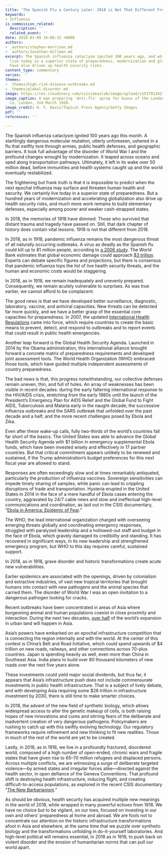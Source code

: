 ```yaml
---
title: 'The Spanish Flu a Century Later: 2018 is Not That Different From 1918'
keywords:
- Influenza
is_commission_related:
  description: ''
  related_event: ''
date: 2018-03-09 16:08:32 +0000
authors:
- _authors/stephen-morrison.md
- _authors/Jonathan-Hillman.md
excerpt: The Spanish influenza cataclysm ignited 100 years ago, and while we certainly
  live today in a superior state of preparedness, modernization and globalization
  have also driven up health security risks.
content_type: commentary
series: ''
themes:
- _themes/high-risk-disease-outbreaks.md
- _themes/global-disorder.md
image: https://res.cloudinary.com/csisideaslab/image/upload/v1537913423/health-commission/GettyImages-3304848.jpg
image_caption: A man preparing 'Anti-flu' spray for buses of the London General Omnibus
  Co, London, 2nd March 1920.
image_credit: H. F. Davis/Topical Press Agency/Getty Images
pdf: ''
references: ''

---
```

The Spanish influenza cataclysm ignited 100 years ago this month. A startlingly dangerous molecular mutation, utterly unforeseen, ushered in a flu that swiftly tore through armies, public health defenses, and geographic barriers. It took full advantage of the disorder of World War I and the profound changes wrought by modernization. It leaped across oceans and sped along transportation pathways. Ultimately, it left in its wake over 50 million dead, before immunities and health systems caught up and the world eventually restabilized.

The frightening but frank truth is that it is impossible to predict when the next epochal influenza may surface and threaten human health and security. We certainly live today in a superior state of preparedness. But a hundred years of modernization and accelerating globalization also drive up health security risks, and much more work remains to build elementary defenses, especially among poorer and weaker cash-strapped states.

In 2018, the memories of 1918 have dimmed. Those who survived that distant trauma and tragedy have passed on. Still, that dark chapter of history does contain vital lessons. 1918 is not that different from 2018.

In 2018, as in 1918, pandemic influenza remains the most dangerous threat of all naturally occurring outbreaks. A virus as deadly as the Spanish flu could kill up to 81 million people, according to [a 2006 study](http://www.nbcnews.com/id/16313464/ns/health-cold_and_flu/t/flu-pandemic-could-kill-million-people/). The World Bank estimates that global economic damage could approach [$3 trillion](http://www.worldbank.org/content/dam/Worldbank/document/HDN/Health/WDR14_bp_Pandemic_Risk_Jonas.pdf). Experts can debate specific figures and projections, but there is consensus that pandemic influenza tops the list of live health security threats, and the human and economic costs would be staggering.

In 2018, as in 1918, we remain inadequately and unevenly prepared. Consequently, we remain acutely vulnerable to surprises. As was true earlier, we cannot afford to be complacent.

The good news is that we have developed better surveillance, diagnostic, laboratory, vaccine, and antiviral capacities. New threats can be detected far more quickly, and we have a better grasp of the essential core capacities for preparedness. In 2007, the updated [International Health Regulations](http://www.who.int/mediacentre/news/releases/2007/pr31/en/) came into force, which require countries to create the basic means to prevent, detect, and respond to outbreaks and to report events that could result in public health emergencies.

Another leap forward is the Global Health Security Agenda. Launched in 2014 by the Obama administration, this international alliance brought forward a concrete matrix of preparedness requirements and developed joint assessment tools. The World Health Organization (WHO) embraced those tools, which have guided multiple independent assessments of country preparedness.

The bad news is that, this progress notwithstanding, our collective defenses remain uneven, thin, and full of holes. An array of weaknesses has been visible in recent decades: during the early faltering international response to the HIV/AIDS crisis, stretching from the early 1980s until the launch of the President’s Emergency Plan for AIDS Relief and the Global Fund to Fight AIDS, Tuberculosis and Malaria early in the naught decade; the successive influenza outbreaks and the SARS outbreak that unfolded over the past decade and a half; and the more recent challenges posed by Ebola and Zika.

Even after these wake-up calls, fully two-thirds of the world’s countries fall far short of the basics. The United States was able to advance the Global Health Security Agenda with $1 billion in emergency supplemental Ebola funds, which have been invested wisely and effectively in 17 partner countries. But that critical commitment appears unlikely to be renewed and sustained, if the Trump administration’s budget preferences for this next fiscal year are allowed to stand.

Responses are often exceedingly slow and at times remarkably antiquated, particularly the production of influenza vaccines. Sovereign sensitivities can impede timely sharing of samples, while panic can lead to crippling disruptions of trade and transportation. Hysteria erupted in the United States in 2014 in the face of a mere handful of Ebola cases entering the country, aggravated by 24/7 cable news and slow and ineffectual high-level communications and coordination, as laid out in the CSIS documentary, “[Ebola in America: Epidemic of Fear](https://www.csis.org/programs/global-health-policy-center/ghpc-videos/csis-original-documentary-ebola-america-epidemic-fear).”

The WHO, the lead international organization charged with overseeing emerging threats globally and coordinating emergency responses, struggled with paralyzed leadership and a hollowed-out staff and budget in the face of Ebola, which gravely damaged its credibility and standing. It has recovered in significant ways, in its new leadership and strengthened emergency program, but WHO to this day requires careful, sustained support.

In 2018, as in 1918, grave disorder and historic transformations create acute new vulnerabilities.

Earlier epidemics are associated with the openings, driven by colonialism and extractive industries, of vast new tropical territories that brought humans into contact with new pathogens and the animal species that carried them. The disorder of World War I was an open invitation to a dangerous pathogen looking for cracks.

Recent outbreaks have been concentrated in areas of Asia where burgeoning animal and human populations coexist in close proximity and interaction. During the next two decades, [over half](http://onlinelibrary.wiley.com/doi/10.1002/ecs2.1624/full) of the world’s expansion in urban land will happen in Asia.

Asia’s powers have embarked on an epochal infrastructure competition that is connecting the region internally and with the world. At the center of this contest is China’s Belt and Road Initiative, which could spend upwards of $4 trillion on new roads, railways, and other connections across 70-plus countries. Japan is spending heavily as well, even more than China in Southeast Asia. India plans to build over 80 thousand kilometers of new roads over the next five years alone.

These investments could yield major social dividends, but thus far, it appears that Asia’s infrastructure push does not include commensurate investments in public health infrastructure. That is a subject of lively debate, and with developing Asia requiring some $26 trillion in infrastructure investment by 2030, there is still time to make smarter choices.

In 2018, the advent of the new field of synthetic biology, which allows widespread access to alter the genetic makeup of cells, is both raising hopes of new innovations and cures and stirring fears of the deliberate and inadvertent creation of very dangerous pathogens. Policymakers are rushing to catch up with this swiftly evolving technology. Our regulatory frameworks require refinement and new thinking to fit new realities. Those in much of the rest of the world are yet to be created.

Lastly, in 2018, as in 1918, we live in a profoundly fractured, disordered world, composed of a high number of open-ended, chronic wars and fragile states that have given rise to 65–70 million refugees and displaced persons. Across multiple conflicts, we are witnessing a surge of deliberate targeted violence—by armed states and irregular forces alike—directed against the health sector, in open defiance of the Geneva Conventions. That profound shift is destroying health infrastructure, inducing flight, and creating difficult-to-access populations, as explored in the recent CSIS documentary “[The New Barbarianism](https://www.csis.org/features/new-barbarianism).”

As should be obvious, health security has acquired multiple new meanings in the world of 2018, while wrapped in many powerful echoes from 1918. We have no choice but to be vigilant, on our toes, focused on investing in our own and others’ preparedness at home and abroad. We are fools not to concentrate our attention on the historic infrastructure transformations afoot in Asia and elsewhere, at the same time that we puzzle over synthetic biology and the transformations unfolding in do-it-yourself laboratories. And high-level political will remains essential, in 2018 as in 1918, to push back on violent disorder and the erosion of humanitarian norms that can pull our world apart.